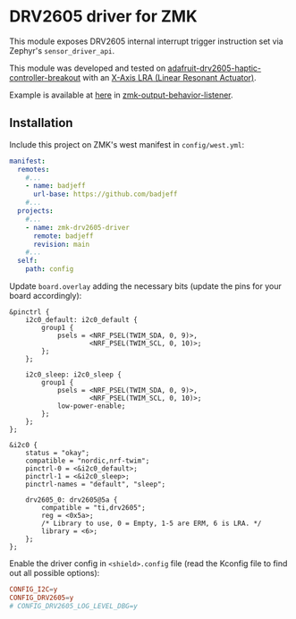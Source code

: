 # DRV2605 driver for ZMK

This module exposes DRV2605 internal interrupt trigger instruction set via Zephyr's `sensor_driver_api`.

This module was developed and tested on [adafruit-drv2605-haptic-controller-breakout](https://learn.adafruit.com/adafruit-drv2605-haptic-controller-breakout) with an [X-Axis LRA (Linear Resonant Actuator)](https://nfpshop.com/product/8mm-x-9mm-rectangular-linear-resonant-actuator-model-nfp-elv080935-using-for-wearable-device-haptic-feedback).

Example is available at [here](https://github.com/badjeff/zmk-output-behavior-listener/blob/54ba63badb1f5bf9697b2e14753396eb54b153c7/src/output_haptic_feedback.c#L51) in [zmk-output-behavior-listener](https://github.com/badjeff/zmk-output-behavior-listener).

## Installation

Include this project on ZMK's west manifest in `config/west.yml`:

```yml
manifest:
  remotes:
    #...
    - name: badjeff
      url-base: https://github.com/badjeff
    #...
  projects:
    #...
    - name: zmk-drv2605-driver
      remote: badjeff
      revision: main
    #...
  self:
    path: config
```

Update `board.overlay` adding the necessary bits (update the pins for your board accordingly):

```dts
&pinctrl {
    i2c0_default: i2c0_default {
        group1 {
            psels = <NRF_PSEL(TWIM_SDA, 0, 9)>,
                    <NRF_PSEL(TWIM_SCL, 0, 10)>;
        };
    };

    i2c0_sleep: i2c0_sleep {
        group1 {
            psels = <NRF_PSEL(TWIM_SDA, 0, 9)>,
                    <NRF_PSEL(TWIM_SCL, 0, 10)>;
            low-power-enable;
        };
    };
};

&i2c0 {
    status = "okay";
    compatible = "nordic,nrf-twim";
    pinctrl-0 = <&i2c0_default>;
    pinctrl-1 = <&i2c0_sleep>;
    pinctrl-names = "default", "sleep";

    drv2605_0: drv2605@5a {
        compatible = "ti,drv2605";
        reg = <0x5a>;
        /* Library to use, 0 = Empty, 1-5 are ERM, 6 is LRA. */
        library = <6>;
    };
};
```

Enable the driver config in `<shield>.config` file (read the Kconfig file to find out all possible options):

```conf
CONFIG_I2C=y
CONFIG_DRV2605=y
# CONFIG_DRV2605_LOG_LEVEL_DBG=y
```
